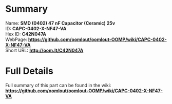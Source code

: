 
Summary
=================
  
Name: __SMD (0402) 47 nF Capacitor (Ceramic) 25v__    
ID: __CAPC-0402-X-NF47-VA__   
Hex ID: __C42N047A__   
WebPage: __https://github.com/oomlout/oomlout-OOMP/wiki/CAPC-0402-X-NF47-VA__   
Short URL: __http://oom.lt/C42N047A__   

Full Details
==========================
Full summary of this part can be found in the wiki:   
__https://github.com/oomlout/oomlout-OOMP/wiki/CAPC-0402-X-NF47-VA__    

